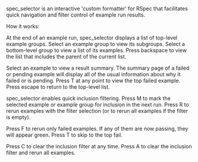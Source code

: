 spec_selector is an interactive 'custom formatter' for RSpec that facilitates quick navigation and filter control of example run results. 

How it works:

At the end of an example run, spec_selector displays a list of top-level
example groups. Select an example group to view its subgroups. Select a bottom-level group to view a list of its examples. Press backspace to view the list that includes the parent of the current list.

Select an example to view a result summary. The summary page of a failed or pending example will display all of the usual information about why it failed or is pending.
Press T at any point to view the top failed example. Press escape to return to the top-level list.

spec_selector enables quick inclusion filtering. Press M to mark the selected example or example group for inclusion in the next run. Press R to rerun examples with the filter selection (or to rerun all examples if the filter is empty). 

Press F to rerun only failed examples. If any of them are now passing, they will appear green. Press T to skip to the top fail.

Press C to clear the inclusion filter at any time.
Press A to clear the inclusion filter and rerun all examples. 